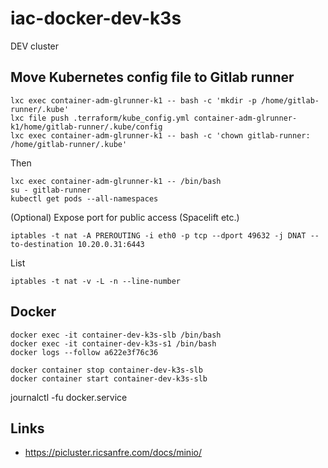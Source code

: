 # iac-docker-dev-k3s

DEV cluster

## Move Kubernetes config file to Gitlab runner

    lxc exec container-adm-glrunner-k1 -- bash -c 'mkdir -p /home/gitlab-runner/.kube'
    lxc file push .terraform/kube_config.yml container-adm-glrunner-k1/home/gitlab-runner/.kube/config
    lxc exec container-adm-glrunner-k1 -- bash -c 'chown gitlab-runner: /home/gitlab-runner/.kube'
    
Then
    
    lxc exec container-adm-glrunner-k1 -- /bin/bash
    su - gitlab-runner
    kubectl get pods --all-namespaces

(Optional) Expose port for public access (Spacelift etc.)

    iptables -t nat -A PREROUTING -i eth0 -p tcp --dport 49632 -j DNAT --to-destination 10.20.0.31:6443

List

    iptables -t nat -v -L -n --line-number

## Docker

    docker exec -it container-dev-k3s-slb /bin/bash
    docker exec -it container-dev-k3s-s1 /bin/bash
    docker logs --follow a622e3f76c36
    
    docker container stop container-dev-k3s-slb
    docker container start container-dev-k3s-slb

journalctl -fu docker.service


## Links

- https://picluster.ricsanfre.com/docs/minio/
